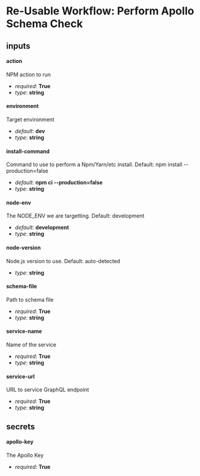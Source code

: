 # Re-Usable Workflow: Perform Apollo Schema Check
## inputs
#### action
NPM action to run


- *required*: __True__
- *type*: __string__
#### environment
Target environment


- *default*: __dev__
- *type*: __string__
#### install-command
Command to use to perform a Npm/Yarn/etc install. Default: npm install --production=false


- *default*: __npm ci --production=false__
- *type*: __string__
#### node-env
The NODE_ENV we are targetting. Default: development


- *default*: __development__
- *type*: __string__
#### node-version
Node.js version to use. Default: auto-detected


- *type*: __string__
#### schema-file
Path to schema file


- *required*: __True__
- *type*: __string__
#### service-name
Name of the service


- *required*: __True__
- *type*: __string__
#### service-url
URL to service GraphQL endpoint


- *required*: __True__
- *type*: __string__
## secrets
#### apollo-key
The Apollo Key


- *required*: __True__